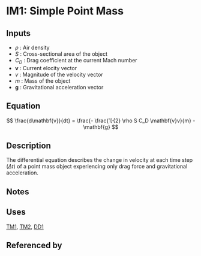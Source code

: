 # IM1: Simple Point Mass

## Inputs
- $\rho$ : Air density
- $S$ : Cross-sectional area of the object
- $C_D$ : Drag coefficient at the current Mach number
- $\mathbf{v}$ : Current elocity vector
- $v$ : Magnitude of the velocity vector
- $m$ : Mass of the object
- $\mathbf{g}$ : Gravitational acceleration vector

## Equation
$$
\frac{d\mathbf{v}}{dt} = \frac{- \frac{1}{2} \rho S C_D \mathbf{v}v}{m} - \mathbf{g}
$$

## Description
The differential equation describes the change in velocity at each time step ($\Delta t$) of a point mass object experiencing only drag force and gravitational acceleration.

## Notes

## Uses
[TM1](../theoretical-models/TM1.md), 
[TM2](../theoretical-models/TM2.md), 
[DD1](../data-definitions/DD1.md)

## Referenced by